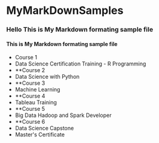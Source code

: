 # MyMarkDownSamples
### Hello This is My Markdown formating sample file
####  This is My Markdown formating sample file

<ul>
  <li>Course 1</li>
  <li>Data Science Certification Training - R Programming</li>
  <li>**Course 2</li>
  <li>Data Science with Python</li>
  <li>**Course 3</li>
  <li>Machine Learning</li>
  <li>**Course 4</li>
  <li>Tableau Training</li>
  <li>**Course 5</li>
  <li>Big Data Hadoop and Spark Developer</li>
  <li>**Course 6</li>
  <li>Data Science Capstone</li>
  <li>Master's Certificate</li>
</ul>













